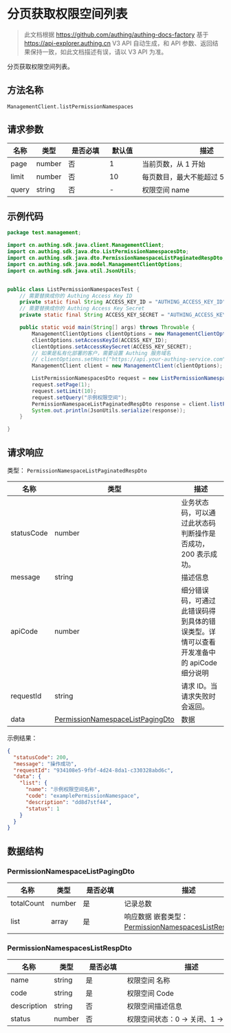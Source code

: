 # 分页获取权限空间列表

<!--
  警告⚠️：
  不要直接修改该文档，
  https://github.com/Authing/authing-docs-factory
  使用该项目进行生成
-->

<LastUpdated />

> 此文档根据 https://github.com/authing/authing-docs-factory 基于 https://api-explorer.authing.cn V3 API 自动生成，和 API 参数、返回结果保持一致，如此文档描述有误，请以 V3 API 为准。

分页获取权限空间列表。

## 方法名称

`ManagementClient.listPermissionNamespaces`

## 请求参数

| 名称 | 类型 | <div style="width:80px">是否必填</div> | <div style="width:60px">默认值</div> | <div style="width:300px">描述</div> | <div style="width:200px">示例值</div> |
| ---- | ---- | ---- | ---- | ---- | ---- |
 | page | number  | 否 | 1 | 当前页数，从 1 开始  | `1` |
 | limit | number  | 否 | 10 | 每页数目，最大不能超过 50，默认为 10  | `10` |
 | query | string  | 否 | - | 权限空间 name  | `examplePermissionNamespace` |




## 示例代码

```java
package test.management;

import cn.authing.sdk.java.client.ManagementClient;
import cn.authing.sdk.java.dto.ListPermissionNamespacesDto;
import cn.authing.sdk.java.dto.PermissionNamespaceListPaginatedRespDto;
import cn.authing.sdk.java.model.ManagementClientOptions;
import cn.authing.sdk.java.util.JsonUtils;


public class ListPermissionNamespacesTest {
    // 需要替换成你的 Authing Access Key ID
    private static final String ACCESS_KEY_ID = "AUTHING_ACCESS_KEY_ID";
    // 需要替换成你的 Authing Access Key Secret
    private static final String ACCESS_KEY_SECRET = "AUTHING_ACCESS_KEY_SECRET";

    public static void main(String[] args) throws Throwable {
        ManagementClientOptions clientOptions = new ManagementClientOptions();
        clientOptions.setAccessKeyId(ACCESS_KEY_ID);
        clientOptions.setAccessKeySecret(ACCESS_KEY_SECRET);
        // 如果是私有化部署的客户，需要设置 Authing 服务域名
        // clientOptions.setHost("https://api.your-authing-service.com");
        ManagementClient client = new ManagementClient(clientOptions);

        ListPermissionNamespacesDto request = new ListPermissionNamespacesDto();
        request.setPage(1);
        request.setLimit(10);
        request.setQuery("示例权限空间");
        PermissionNamespaceListPaginatedRespDto response = client.listPermissionNamespaces(request);
        System.out.println(JsonUtils.serialize(response));
    }

}
```




## 请求响应

类型： `PermissionNamespaceListPaginatedRespDto`

| 名称 | 类型 | 描述 |
| ---- | ---- | ---- |
| statusCode | number | 业务状态码，可以通过此状态码判断操作是否成功，200 表示成功。 |
| message | string | 描述信息 |
| apiCode | number | 细分错误码，可通过此错误码得到具体的错误类型。详情可以查看开发准备中的 apiCode 细分说明 |
| requestId | string | 请求 ID。当请求失败时会返回。 |
| data | <a href="#PermissionNamespaceListPagingDto">PermissionNamespaceListPagingDto</a> | 数据 |



示例结果：

```json
{
  "statusCode": 200,
  "message": "操作成功",
  "requestId": "934108e5-9fbf-4d24-8da1-c330328abd6c",
  "data": {
    "list": {
      "name": "示例权限空间名称",
      "code": "examplePermissionNamespace",
      "description": "dd8d7stf44",
      "status": 1
    }
  }
}
```

## 数据结构


### <a id="PermissionNamespaceListPagingDto"></a> PermissionNamespaceListPagingDto

| 名称 | 类型 | <div style="width:80px">是否必填</div> | <div style="width:300px">描述</div> | <div style="width:200px">示例值</div> |
| ---- |  ---- | ---- | ---- | ---- |
| totalCount | number | 是 | 记录总数   |  |
| list | array | 是 | 响应数据 嵌套类型：<a href="#PermissionNamespacesListRespDto">PermissionNamespacesListRespDto</a>。  |  |


### <a id="PermissionNamespacesListRespDto"></a> PermissionNamespacesListRespDto

| 名称 | 类型 | <div style="width:80px">是否必填</div> | <div style="width:300px">描述</div> | <div style="width:200px">示例值</div> |
| ---- |  ---- | ---- | ---- | ---- |
| name | string | 是 | 权限空间 名称   |  `示例权限空间名称` |
| code | string | 是 | 权限空间 Code   |  `examplePermissionNamespace` |
| description | string | 否 | 权限空间描述信息   |  `dd8d7stf44` |
| status | number | 否 | 权限空间状态：0 -> 关闭、1 -> 开启   |  `1` |


